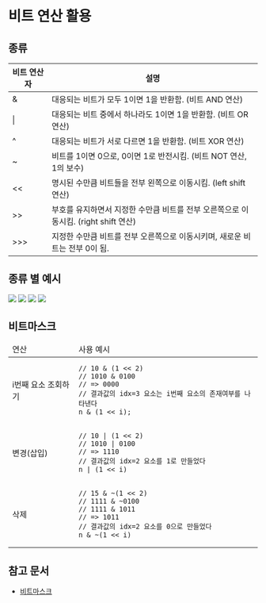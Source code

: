# 비트 연산 활용

## 종류

<table class="tb-2" >
	<thead>
		<tr class="bg">
			<th>비트 연산자</th>
			<th>설명</th>
		</tr>
	</thead>
	<tbody>
		<tr>
			<td>&amp;</td>
			<td>대응되는 비트가 모두 1이면 1을 반환함. (비트 AND 연산)</td>
		</tr>
		<tr>
			<td>|</td>
			<td>대응되는 비트 중에서 하나라도 1이면 1을 반환함. (비트 OR 연산)</td>
		</tr>
		<tr>
			<td>^</td>
			<td>대응되는 비트가 서로 다르면 1을 반환함. (비트 XOR 연산)</td>
		</tr>
		<tr>
			<td>~</td>
			<td>비트를 1이면 0으로, 0이면 1로 반전시킴. (비트 NOT 연산, 1의 보수)</td>
		</tr>
		<tr>
			<td>&lt;&lt;</td>
			<td>명시된 수만큼 비트들을 전부 왼쪽으로 이동시킴. (left shift 연산)</td>
		</tr>
		<tr>
			<td>&gt;&gt;</td>
			<td>부호를 유지하면서 지정한 수만큼 비트를 전부 오른쪽으로 이동시킴. (right shift 연산)</td>
		</tr>
		<tr>
			<td>&gt;&gt;&gt;</td>
			<td>지정한 수만큼 비트를 전부 오른쪽으로 이동시키며, 새로운 비트는 전부 0이 됨.</td>
		</tr>
	</tbody>
</table>

## 종류 별 예시

![](http://www.tcpschool.com/lectures/img_php_bitwise_and.png)
![](http://www.tcpschool.com/lectures/img_php_bitwise_or.png)
![](http://www.tcpschool.com/lectures/img_php_bitwise_xor.png)
![](http://www.tcpschool.com/lectures/img_php_bitwise_not.png)

## 비트마스크

<table>
<thead>
<tr>
<td>
    연산
</td>
<td>
    사용 예시
</td>
</tr>
</thead>
<tbody>
<tr>
</tr>
<tr>
<td>
    i번째 요소 조회하기
</td>
<td >

```
// 10 & (1 << 2)
// 1010 & 0100
// => 0000
// 결과값의 idx=3 요소는 i번째 요소의 존재여부를 나타낸다 
n & (1 << i);
```

</td>
</tr>
<tr>
<td>
    변경(삽입)
</td>
<td>

```
// 10 | (1 << 2)
// 1010 | 0100
// => 1110
// 결과값의 idx=2 요소를 1로 만들었다
n | (1 << i)
```

</td>
</tr>
<tr>
<td>
    삭제
</td>
<td>

```
// 15 & ~(1 << 2) 
// 1111 & ~0100
// 1111 & 1011
// => 1011
// 결과값의 idx=2 요소를 0으로 만들었다
n & ~(1 << i)
```

</td>
</tr>
</tbody>
</table>

## 참고 문서

- [비트마스크](https://hongjuzzang.github.io/bitmask/bit_mask/#-%EB%B9%84%ED%8A%B8%EB%A7%88%EC%8A%A4%ED%81%AC)